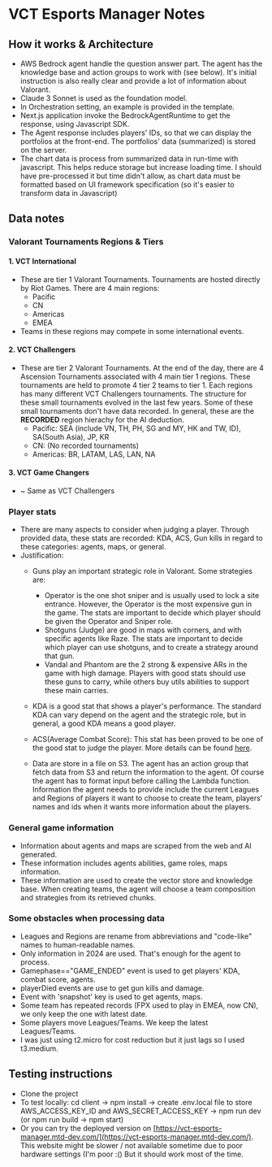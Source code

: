 # VCT Esports Manager Notes

 ## How it works & Architecture
  - AWS Bedrock agent handle the question answer part. The agent has the knowledge base and action groups to work with (see below). It's initial instruction is also really clear and provide a lot of information about Valorant.
  - Claude 3 Sonnet is used as the foundation model.
  - In Orchestration setting, an example is provided in the template.
  - Next.js application invoke the BedrockAgentRuntime to get the response, using Javascript SDK.
  - The Agent response includes players' IDs, so that we can display the portfolios at the front-end. The portfolios' data (summarized) is stored on the server.
  - The chart data is process from summarized data in run-time with javascript. This helps reduce storage but increase loading time. I should have pre-processed it but time didn't allow, as chart data must be formatted based on UI framework specification (so it's easier to transform data in Javascript) 
  

 ## Data notes
 ### Valorant Tournaments Regions & Tiers
 #### 1. VCT International
  - These are tier 1 Valorant Tournaments. Tournaments are hosted directly by Riot Games. There are 4 main regions:
    + Pacific
    + CN
    + Americas
    + EMEA
  - Teams in these regions may compete in some international events.

 #### 2. VCT Challengers
  - These are tier 2 Valorant Tournaments. At the end of the day, there are 4 Ascension Tournaments associated with 4 main tier 1 regions. These tournaments are held to promote 4 tier 2 teams to tier 1. Each regions has many different VCT Challengers tournaments. The structure for these small tournaments evolved in the last few years. Some of these small tournaments don't have data recorded. In general, these are the **RECORDED** region hierachy for the AI deduction.
    + Pacific: SEA (include VN, TH, PH, SG and MY, HK and TW, ID), SA(South Asia), JP, KR
    + CN: (No recorded tournaments)
    + Americas: BR, LATAM, LAS, LAN, NA
  

 #### 3. VCT Game Changers
  - ~ Same as VCT Challengers

 ### Player stats
  - There are many aspects to consider when judging a player. Through provided data, these stats are recorded: KDA, ACS, Gun kills in regard to these categories: agents, maps, or general.
  - Justification:
    - Guns play an important strategic role in Valorant. Some strategies are:
      - Operator is the one shot sniper and is usually used to lock a site entrance. However, the Operator is the most expensive gun in the game. The stats are important to decide which player should be given the Operator and Sniper role.
      - Shotguns (Judge) are good in maps with corners, and with specific agents like Raze. The stats are important to decide which player can use shotguns, and to create a strategy around that gun.
      - Vandal and Phantom are the 2 strong & expensive ARs in the game with high damage. Players with good stats should use these guns to carry, while others buy utils abilities to support these main carries.
    - KDA is a good stat that shows a player's performance. The standard KDA can vary depend on the agent and the strategic role, but in general, a good KDA means a good player.
    - ACS(Average Combat Score): This stat has been proved to be one of the good stat to judge the player. More details can be found [here](https://tracker.gg/valorant/articles/what-is-acs-in-valorant-and-how-does-it-work).

    - Data are store in a file on S3. The agent has an action group that fetch data from S3 and return the information to the agent. Of course the agent has to format input before calling the Lambda function. Information the agent needs to provide include the current Leagues and Regions of players it want to choose to create the team, players' names and ids when it wants more information about the players.

  
  ### General game information
   - Information about agents and maps are scraped from the web and AI generated.
   - These information includes agents abilities, game roles, maps information.
   - These information are used to create the vector store and knowledge base. When creating teams, the agent will choose a team composition and strategies from its retrieved chunks.

  ### Some obstacles when processing data
   - Leagues and Regions are rename from abbreviations and "code-like" names to human-readable names.
   - Only information in 2024 are used. That's enough for the agent to process.
   - Gamephase=="GAME_ENDED" event is used to get players' KDA, combat score, agents.
   - playerDied events are use to get gun kills and damage.
   - Event with 'snapshot' key is used to get agents, maps.
   - Some team has repeated records (FPX used to play in EMEA, now CN), we only keep the one with latest date.
   - Some players move Leagues/Teams. We keep the latest Leagues/Teams.
   - I was just using t2.micro for cost reduction but it just lags so I used t3.medium. 

 ## Testing instructions
  - Clone the project
  - To test locally: 
   cd client -> npm install -> create .env.local file to store AWS_ACCESS_KEY_ID and AWS_SECRET_ACCESS_KEY -> npm run dev (or npm run build -> npm start)
  - Or you can try the deployed version on [https://vct-esports-manager.mtd-dev.com/](https://vct-esports-manager.mtd-dev.com/). This website might be slower / not available sometime due to poor hardware settings (I'm poor :() But it should work most of the time.


